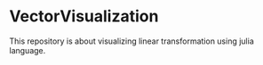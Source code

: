 # VectorVisualization
This repository is about visualizing linear transformation using julia language.
